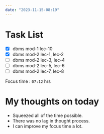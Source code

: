 ```yaml
---
date: "2023-11-15-08:19"
---
```


# Task List

- [x] dbms mod-1 lec-10
- [x] dbms mod-2 lec-1, lec-2
- [ ] dbms mod-2 lec-3, lec-4
- [ ] dbms mod-2 lec-5, lec-6
- [ ] dbms mod-2 lec-7, lec-8

Focus time : `07:12` hrs

# My thoughts on today
- Squeezed all of the time possible.
- There was no lag in thought process.
- I can improve my focus time a lot. 
